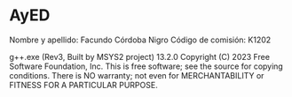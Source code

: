 # AyED
Nombre y apellido: Facundo Córdoba Nigro
Código de comisión: K1202


g++.exe (Rev3, Built by MSYS2 project) 13.2.0
Copyright (C) 2023 Free Software Foundation, Inc.
This is free software; see the source for copying conditions.  There is NO
warranty; not even for MERCHANTABILITY or FITNESS FOR A PARTICULAR PURPOSE.

